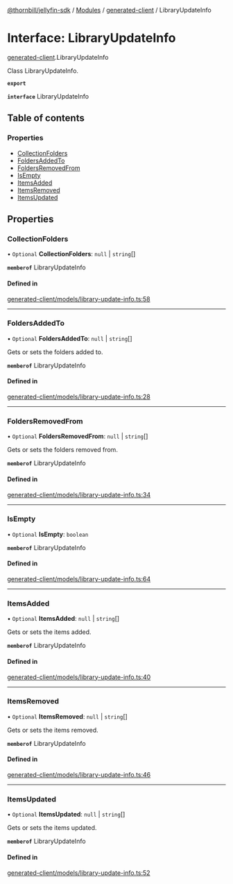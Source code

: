 [@thornbill/jellyfin-sdk](../README.md) / [Modules](../modules.md) / [generated-client](../modules/generated_client.md) / LibraryUpdateInfo

# Interface: LibraryUpdateInfo

[generated-client](../modules/generated_client.md).LibraryUpdateInfo

Class LibraryUpdateInfo.

**`export`**

**`interface`** LibraryUpdateInfo

## Table of contents

### Properties

- [CollectionFolders](generated_client.LibraryUpdateInfo.md#collectionfolders)
- [FoldersAddedTo](generated_client.LibraryUpdateInfo.md#foldersaddedto)
- [FoldersRemovedFrom](generated_client.LibraryUpdateInfo.md#foldersremovedfrom)
- [IsEmpty](generated_client.LibraryUpdateInfo.md#isempty)
- [ItemsAdded](generated_client.LibraryUpdateInfo.md#itemsadded)
- [ItemsRemoved](generated_client.LibraryUpdateInfo.md#itemsremoved)
- [ItemsUpdated](generated_client.LibraryUpdateInfo.md#itemsupdated)

## Properties

### CollectionFolders

• `Optional` **CollectionFolders**: ``null`` \| `string`[]

**`memberof`** LibraryUpdateInfo

#### Defined in

[generated-client/models/library-update-info.ts:58](https://github.com/thornbill/jellyfin-sdk-typescript/blob/029620a/src/generated-client/models/library-update-info.ts#L58)

___

### FoldersAddedTo

• `Optional` **FoldersAddedTo**: ``null`` \| `string`[]

Gets or sets the folders added to.

**`memberof`** LibraryUpdateInfo

#### Defined in

[generated-client/models/library-update-info.ts:28](https://github.com/thornbill/jellyfin-sdk-typescript/blob/029620a/src/generated-client/models/library-update-info.ts#L28)

___

### FoldersRemovedFrom

• `Optional` **FoldersRemovedFrom**: ``null`` \| `string`[]

Gets or sets the folders removed from.

**`memberof`** LibraryUpdateInfo

#### Defined in

[generated-client/models/library-update-info.ts:34](https://github.com/thornbill/jellyfin-sdk-typescript/blob/029620a/src/generated-client/models/library-update-info.ts#L34)

___

### IsEmpty

• `Optional` **IsEmpty**: `boolean`

**`memberof`** LibraryUpdateInfo

#### Defined in

[generated-client/models/library-update-info.ts:64](https://github.com/thornbill/jellyfin-sdk-typescript/blob/029620a/src/generated-client/models/library-update-info.ts#L64)

___

### ItemsAdded

• `Optional` **ItemsAdded**: ``null`` \| `string`[]

Gets or sets the items added.

**`memberof`** LibraryUpdateInfo

#### Defined in

[generated-client/models/library-update-info.ts:40](https://github.com/thornbill/jellyfin-sdk-typescript/blob/029620a/src/generated-client/models/library-update-info.ts#L40)

___

### ItemsRemoved

• `Optional` **ItemsRemoved**: ``null`` \| `string`[]

Gets or sets the items removed.

**`memberof`** LibraryUpdateInfo

#### Defined in

[generated-client/models/library-update-info.ts:46](https://github.com/thornbill/jellyfin-sdk-typescript/blob/029620a/src/generated-client/models/library-update-info.ts#L46)

___

### ItemsUpdated

• `Optional` **ItemsUpdated**: ``null`` \| `string`[]

Gets or sets the items updated.

**`memberof`** LibraryUpdateInfo

#### Defined in

[generated-client/models/library-update-info.ts:52](https://github.com/thornbill/jellyfin-sdk-typescript/blob/029620a/src/generated-client/models/library-update-info.ts#L52)

